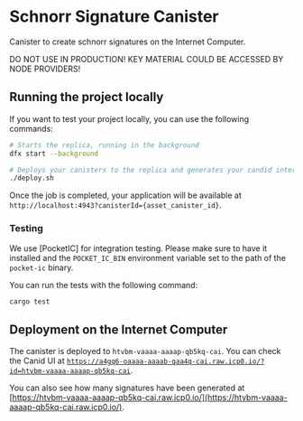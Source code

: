 # Schnorr Signature Canister

Canister to create schnorr signatures on the Internet Computer.

DO NOT USE IN PRODUCTION! KEY MATERIAL COULD BE ACCESSED BY NODE PROVIDERS!

## Running the project locally

If you want to test your project locally, you can use the following commands:

```bash
# Starts the replica, running in the background
dfx start --background

# Deploys your canisters to the replica and generates your candid interface
./deploy.sh
```

Once the job is completed, your application will be available at `http://localhost:4943?canisterId={asset_canister_id}`.

### Testing

We use [PocketIC] for integration testing. Please make sure to have it installed and the `POCKET_IC_BIN` environment variable set to the path of the `pocket-ic` binary.

You can run the tests with the following command:

```sh
cargo test
```

## Deployment on the Internet Computer

The canister is deployed to `htvbm-vaaaa-aaaap-qb5kq-cai`. You can check the Canid UI at [`https://a4gq6-oaaaa-aaaab-qaa4q-cai.raw.icp0.io/?id=htvbm-vaaaa-aaaap-qb5kq-cai`](https://a4gq6-oaaaa-aaaab-qaa4q-cai.raw.icp0.io/?id=htvbm-vaaaa-aaaap-qb5kq-cai).

You can also see how many signatures have been generated at [https://htvbm-vaaaa-aaaap-qb5kq-cai.raw.icp0.io/](https://htvbm-vaaaa-aaaap-qb5kq-cai.raw.icp0.io/).




